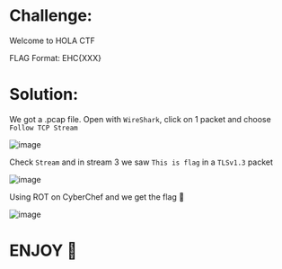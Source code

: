 # Challenge:

Welcome to HOLA CTF

FLAG Format: EHC{XXX}

# Solution:

We got a .pcap file. Open with `WireShark`, click on 1 packet and choose `Follow TCP Stream`

![image](https://github.com/Katsumi1012/CTF/assets/90083485/e509c3bc-c3da-403f-9f57-d374930805fa)

Check `Stream` and in stream 3 we saw `This is flag` in a `TLSv1.3` packet

![image](https://github.com/Katsumi1012/CTF/assets/90083485/77a399dd-0e45-4246-99b6-d495eee5d1b0)

Using ROT on CyberChef and we get the flag 🚩

![image](https://github.com/Katsumi1012/CTF/assets/90083485/f93d38f2-defa-487e-a5f0-5b3a92550309)

# ENJOY 🤡
